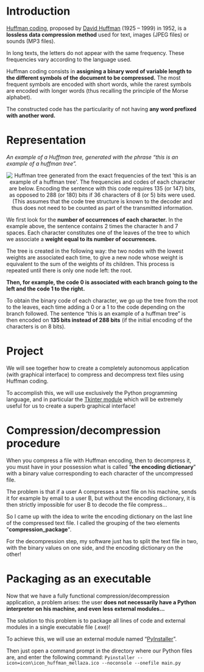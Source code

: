 # Introduction
[Huffman coding](https://en.wikipedia.org/wiki/Huffman_coding), proposed by [David Huffman](https://en.wikipedia.org/wiki/David_A._Huffman) (1925 – 1999) in 1952, is a **lossless data compression method** used for text, images (JPEG files) or sounds (MP3 files).

In long texts, the letters do not appear with the same frequency. These frequencies vary according to the language used.

Huffman coding consists in **assigning a binary word of variable length to the different symbols of the document to be compressed.** The most frequent symbols are encoded with short words, while the rarest symbols are encoded with longer words (thus recalling the principle of the Morse alphabet).

The constructed code has the particularity of not having **any word prefixed with another word.**

# Representation
*An example of a Huffman tree, generated with the phrase “this is an example of a huffman tree”.*
<html>
    <p align="center">
        <img src="https://upload.wikimedia.org/wikipedia/commons/8/82/Huffman_tree_2.svg" alt="Huffman tree generated from the exact frequencies of the text 'this is an example of a huffman tree'. The frequencies and codes of each character are below. Encoding the sentence with this code requires 135 (or 147) bits, as opposed to 288 (or 180) bits if 36 characters of 8 (or 5) bits were used. (This assumes that the code tree structure is known to the decoder and thus does not need to be counted as part of the transmitted information."/>
    </p>
</html>

We first look for the **number of occurrences of each character.** In the example above, the sentence contains 2 times the character h and 7 spaces. Each character constitutes one of the leaves of the tree to which we associate a **weight equal to its number of occurrences.**

The tree is created in the following way: the two nodes with the lowest weights are associated each time, to give a new node whose weight is equivalent to the sum of the weights of its children. This process is repeated until there is only one node left: the root.

**Then, for example, the code 0 is associated with each branch going to the left and the code 1 to the right.**

To obtain the binary code of each character, we go up the tree from the root to the leaves, each time adding a 0 or a 1 to the code depending on the branch followed. The sentence “this is an example of a huffman tree” is then encoded on **135 bits instead of 288 bits** (if the initial encoding of the characters is on 8 bits).

# Project
We will see together how to create a completely autonomous application (with graphical interface) to compress and decompress text files using Huffman coding.

To accomplish this, we will use exclusively the Python programming language, and in particular the [Tkinter module](https://docs.python.org/3/library/tkinter.html) which will be extremely useful for us to create a superb graphical interface!

# Compression/decompression procedure
When you compress a file with Huffman encoding, then to decompress it, you must have in your possession what is called "**the encoding dictionary**" with a binary value corresponding to each character of the uncompressed file.

The problem is that if a user A compresses a text file on his machine, sends it for example by email to a user B, but without the encoding dictionary, it is then strictly impossible for user B to decode the file compress…

So I came up with the idea to write the encoding dictionary on the last line of the compressed text file. I called the grouping of the two elements "**compression_package**".

For the decompression step, my software just has to split the text file in two, with the binary values on one side, and the encoding dictionary on the other!

# Packaging as an executable
Now that we have a fully functional compression/decompression application, a problem arises: the user **does not necessarily have a Python interpreter on his machine, and even less external modules…**

The solution to this problem is to package all lines of code and external modules in a single executable file (.exe)!

To achieve this, we will use an external module named “[PyInstaller](https://pyinstaller.org/en/stable/)”.

Then just open a command prompt in the directory where our Python files are, and enter the following command:
`Pyinstaller --icon=icon\icon_huffman_mellaza.ico --noconsole --onefile main.py`